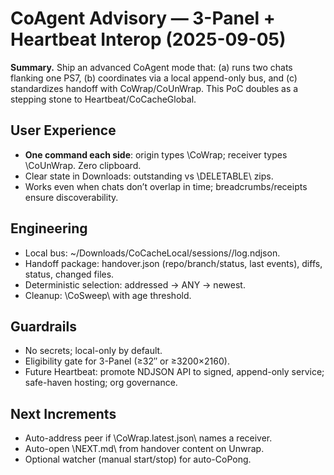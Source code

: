 # CoAgent Advisory — 3-Panel + Heartbeat Interop (2025-09-05)

**Summary.** Ship an advanced CoAgent mode that: (a) runs two chats flanking one PS7, (b) coordinates via a local append-only bus, and (c) standardizes handoff with CoWrap/CoUnWrap. This PoC doubles as a stepping stone to Heartbeat/CoCacheGlobal.

## User Experience
- **One command each side**: origin types \CoWrap\; receiver types \CoUnWrap\. Zero clipboard.
- Clear state in Downloads: outstanding vs \DELETABLE\ zips.
- Works even when chats don’t overlap in time; breadcrumbs/receipts ensure discoverability.

## Engineering
- Local bus: \~/Downloads/CoCacheLocal/sessions/<session>/log.ndjson\.
- Handoff package: handover.json (repo/branch/status, last events), diffs, status, changed files.
- Deterministic selection: addressed → ANY → newest.
- Cleanup: \CoSweep\ with age threshold.

## Guardrails
- No secrets; local-only by default.
- Eligibility gate for 3-Panel (≥32″ or ≥3200×2160).
- Future Heartbeat: promote NDJSON API to signed, append-only service; safe-haven hosting; org governance.

## Next Increments
- Auto-address peer if \CoWrap.latest.json\ names a receiver.
- Auto-open \NEXT.md\ from handover content on Unwrap.
- Optional watcher (manual start/stop) for auto-CoPong.
